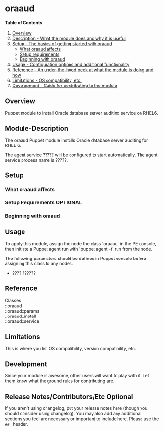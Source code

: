 # oraaud

#### Table of Contents

1. [Overview](#overview)
2. [Description - What the module does and why it is useful](#module-description)
3. [Setup - The basics of getting started with oraaud](#setup)
    * [What oraaud affects](#what-oraaud-affects)
    * [Setup requirements](#setup-requirements)
    * [Beginning with oraaud](#beginning-with-oraaud)
4. [Usage - Configuration options and additional functionality](#usage)
5. [Reference - An under-the-hood peek at what the module is doing and how](#reference)
6. [Limitations - OS compatibility, etc.](#limitations)
7. [Development - Guide for contributing to the module](#development)

## Overview

Puppet module to install Oracle database server auditing service on RHEL6.

## Module-Description

The oraaud Puppet module installs Oracle database server auditing for
RHEL 6.

The agent service ????? will be configured to start automatically.  The 
agent service process name is ?????.

## Setup

### What oraaud affects

### Setup Requirements **OPTIONAL**

### Beginning with oraaud

## Usage

To apply this module, assign the node the class 'oraaud' in the PE console,
then initiate a Puppet agent run with 'puppet agent -t' run from the node.

The following paramaters should be defined in Puppet console before assigning
this class to any nodes.

* ????	  ??????

## Reference

Classes<br>
::oraaud<br>
::oraaud::params<br>
::oraaud::install<br>
::oraaud::service<br>

## Limitations

This is where you list OS compatibility, version compatibility, etc.

## Development

Since your module is awesome, other users will want to play with it. Let them
know what the ground rules for contributing are.

## Release Notes/Contributors/Etc **Optional**

If you aren't using changelog, put your release notes here (though you should
consider using changelog). You may also add any additional sections you feel are
necessary or important to include here. Please use the `## ` header.
